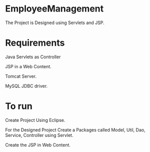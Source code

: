 # EmployeeManagement
The Project is Designed using Servlets and JSP.

# Requirements
Java Servlets as Controller

JSP in a Web Content.

Tomcat Server.

MySQL JDBC driver.

# To run
Create Project Using Eclipse.

For the Designed Project Create a Packages called Model, Util, Dao, Service, Controller using Servlet.

Create the JSP in Web Content.

